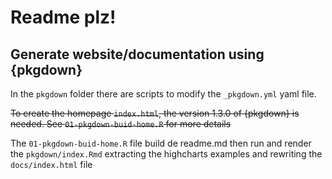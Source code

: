 # Readme plz!

## Generate website/documentation using {pkgdown}

In the `pkgdown` folder there are scripts to modify the `_pkgdown.yml` 
yaml file.

~~To create the homepage `index.html`, the version 1.3.0 of {pkgdown} is needed.
See `01-pkgdown-buid-home.R` for more details~~

The `01-pkgdown-buid-home.R` file build de readme.md then run and render 
the `pkgdown/index.Rmd` extracting the highcharts examples and rewriting
the `docs/index.html` file

